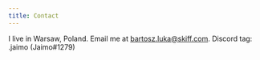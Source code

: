```yaml
---
title: Contact
---
```


I live in Warsaw, Poland. Email me at <bartosz.luka@skiff.com>. Discord tag: .jaimo (Jaimo#1279)
